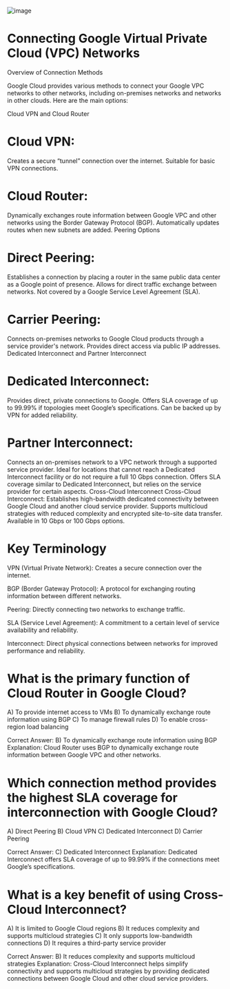 ![image](https://github.com/iahalkhatib/Connecting-Google-Virtual-Private-Cloud-VPC-Networks/assets/170050432/4c984161-5d66-44cf-9c8e-168ecb2bd3cf)

# Connecting Google Virtual Private Cloud (VPC) Networks

Overview of Connection Methods

Google Cloud provides various methods to connect your Google VPC networks to other networks, including on-premises networks and networks in other clouds. Here are the main options:

Cloud VPN and Cloud Router

# Cloud VPN:

Creates a secure “tunnel” connection over the internet.
Suitable for basic VPN connections.

# Cloud Router:

Dynamically exchanges route information between Google VPC and other networks using the Border Gateway Protocol (BGP).
Automatically updates routes when new subnets are added.
Peering Options

# Direct Peering:

Establishes a connection by placing a router in the same public data center as a Google point of presence.
Allows for direct traffic exchange between networks.
Not covered by a Google Service Level Agreement (SLA).

# Carrier Peering:

Connects on-premises networks to Google Cloud products through a service provider's network.
Provides direct access via public IP addresses.
Dedicated Interconnect and Partner Interconnect

# Dedicated Interconnect:

Provides direct, private connections to Google.
Offers SLA coverage of up to 99.99% if topologies meet Google’s specifications.
Can be backed up by VPN for added reliability.

# Partner Interconnect:

Connects an on-premises network to a VPC network through a supported service provider.
Ideal for locations that cannot reach a Dedicated Interconnect facility or do not require a full 10 Gbps connection.
Offers SLA coverage similar to Dedicated Interconnect, but relies on the service provider for certain aspects.
Cross-Cloud Interconnect
Cross-Cloud Interconnect:
Establishes high-bandwidth dedicated connectivity between Google Cloud and another cloud service provider.
Supports multicloud strategies with reduced complexity and encrypted site-to-site data transfer.
Available in 10 Gbps or 100 Gbps options.

# Key Terminology

VPN (Virtual Private Network): Creates a secure connection over the internet.

BGP (Border Gateway Protocol): A protocol for exchanging routing information between different networks.

Peering: Directly connecting two networks to exchange traffic.

SLA (Service Level Agreement): A commitment to a certain level of service availability and reliability.

Interconnect: Direct physical connections between networks for improved performance and reliability.

# What is the primary function of Cloud Router in Google Cloud?

A) To provide internet access to VMs
B) To dynamically exchange route information using BGP
C) To manage firewall rules
D) To enable cross-region load balancing

Correct Answer: B) To dynamically exchange route information using BGP
Explanation: Cloud Router uses BGP to dynamically exchange route information between Google VPC and other networks.

# Which connection method provides the highest SLA coverage for interconnection with Google Cloud?

A) Direct Peering
B) Cloud VPN
C) Dedicated Interconnect
D) Carrier Peering

Correct Answer: C) Dedicated Interconnect
Explanation: Dedicated Interconnect offers SLA coverage of up to 99.99% if the connections meet Google’s specifications.

# What is a key benefit of using Cross-Cloud Interconnect?

A) It is limited to Google Cloud regions
B) It reduces complexity and supports multicloud strategies
C) It only supports low-bandwidth connections
D) It requires a third-party service provider

Correct Answer: B) It reduces complexity and supports multicloud strategies
Explanation: Cross-Cloud Interconnect helps simplify connectivity and supports multicloud strategies by providing dedicated connections between Google Cloud and other cloud service providers.
